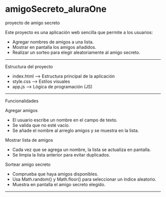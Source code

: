 # amigoSecreto_aluraOne
proyecto de amigo secreto

Este proyecto es una aplicación web sencilla que permite a los usuarios:

- Agregar nombres de amigos a una lista.
- Mostrar en pantalla los amigos añadidos.
- Realizar un sorteo para elegir aleatoriamente al amigo secreto.

---

 Estructura del proyecto

* index.html --> Estructura principal de la aplicación
* style.css --> Estilos visuales 
* app.js --> Lógica de programación (JS)


---

 Funcionalidades

Agregar amigos  
- El usuario escribe un nombre en el campo de texto.  
- Se valida que no esté vacío.  
- Se añade el nombre al arreglo amigos y se muestra en la lista.  

Mostrar lista de amigos  
- Cada vez que se agrega un nombre, la lista se actualiza en pantalla.  
- Se limpia la lista anterior para evitar duplicados.  

Sortear amigo secreto 
- Comprueba que haya amigos disponibles.  
- Usa Math.random() y Math.floor() para seleccionar un índice aleatorio.  
- Muestra en pantalla el amigo secreto elegido.

---

